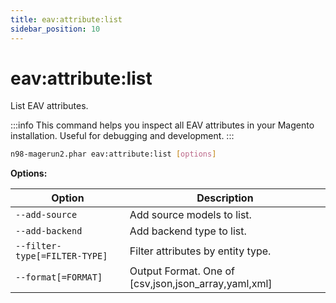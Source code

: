 ```yaml
---
title: eav:attribute:list
sidebar_position: 10
---
```


# eav:attribute:list

List EAV attributes.

:::info
This command helps you inspect all EAV attributes in your Magento installation. Useful for debugging and development.
:::

```sh
n98-magerun2.phar eav:attribute:list [options]
```

**Options:**

| Option                     | Description                                          |
|----------------------------|------------------------------------------------------|
| `--add-source`             | Add source models to list.                           |
| `--add-backend`            | Add backend type to list.                            |
| `--filter-type[=FILTER-TYPE]` | Filter attributes by entity type.                    |
| `--format[=FORMAT]`        | Output Format. One of [csv,json,json_array,yaml,xml] |
